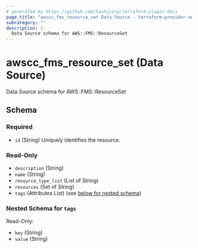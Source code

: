 ```yaml
---
# generated by https://github.com/hashicorp/terraform-plugin-docs
page_title: "awscc_fms_resource_set Data Source - terraform-provider-awscc"
subcategory: ""
description: |-
  Data Source schema for AWS::FMS::ResourceSet
---
```


# awscc_fms_resource_set (Data Source)

Data Source schema for AWS::FMS::ResourceSet



<!-- schema generated by tfplugindocs -->
## Schema

### Required

- `id` (String) Uniquely identifies the resource.

### Read-Only

- `description` (String)
- `name` (String)
- `resource_type_list` (List of String)
- `resources` (Set of String)
- `tags` (Attributes List) (see [below for nested schema](#nestedatt--tags))

<a id="nestedatt--tags"></a>
### Nested Schema for `tags`

Read-Only:

- `key` (String)
- `value` (String)


